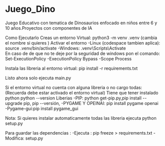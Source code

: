 # Juego_Dino
Juego Educativo con tematica de Dinosaurios enfocado en niños entre 6 y 10 años.Proyectos con componentes de IA


Como Ejecutarlo
Creas un entorno Virtual: python3 -m venv .venv (cambia el nombre si quieres )
Activar el entorno
-Linux (codespace tambien aplica):
source .venv/bin/activate
-Windows: 
.venv\Scripts\Activate    
En caso de de que no te deje por la seguridad de windows pon el comando:
Set-ExecutionPolicy -ExecutionPolicy Bypass -Scope Process

Instala las libreria al entorno virtual: pip install -r requirements.txt

Listo ahora solo ejecuta main.py 


Si el entorno virtual no cuenta con alguna libreria o no cargo todas:
(Recuerda debe estar activado el entorno virtual)
Tiene que tener instalado python python --version
Liberias
-PIP: python get-pip.py,pip install --upgrade pip, pip --versión,
-PYGAME Y OPEINAI: pip install pygame openai
-Pygame-gui:pip install pygame_gui

Nota: Si quieres instalar automaticamente todas las libreria ejecuta python setup.py 

Para guardar las dependencias : 
-Ejecuta : pip freeze > requirements.txt
-Modifica: setup.py